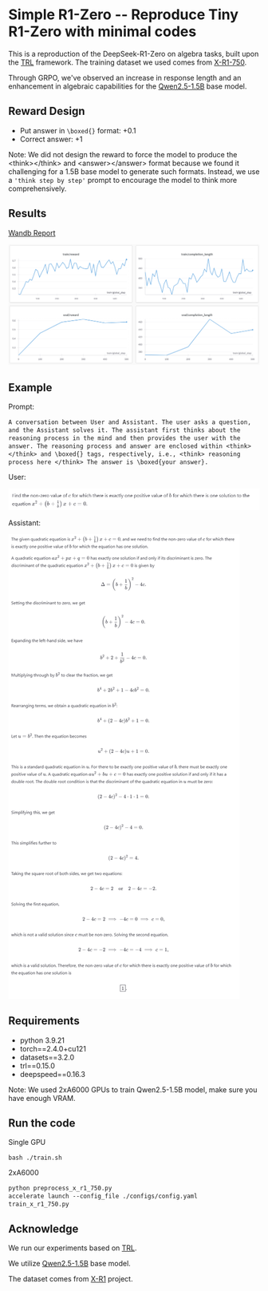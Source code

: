 # Simple R1-Zero -- Reproduce Tiny R1-Zero with minimal codes

This is a reproduction of the DeepSeek-R1-Zero on algebra tasks, built upon the [TRL](https://huggingface.co/docs/trl/index) framework. The training dataset we used comes from [X-R1-750](https://huggingface.co/datasets/xiaodongguaAIGC/X-R1-750).

Through GRPO, we've observed an increase in response length and an enhancement in algebraic capabilities for the [Qwen2.5-1.5B](https://huggingface.co/Qwen/Qwen2.5-1.5B) base model.

## Reward Design

- Put answer in `\boxed{}` format: +0.1
- Correct answer: +1

Note: We did not design the reward to force the model to produce the \<think>\</think> and \<answer>\</answer> format because we found it challenging for a 1.5B base model to generate such formats. Instead, we use a `'think step by step'` prompt to encourage the model to think more comprehensively.

## Results

[Wandb Report](https://api.wandb.ai/links/koala1230/yvxvt7se)

![results](./figs/results.png)

## Example

Prompt:

```
A conversation between User and Assistant. The user asks a question, and the Assistant solves it. The assistant first thinks about the reasoning process in the mind and then provides the user with the answer. The reasoning process and answer are enclosed within <think> </think> and \boxed{} tags, respectively, i.e., <think> reasoning process here </think> The answer is \boxed{your answer}.
```

User:

![user](./figs/user.png)

Assistant:

![assistant](./figs/assistant.png)

## Requirements

- python 3.9.21
- torch==2.4.0+cu121
- datasets==3.2.0
- trl==0.15.0
- deepspeed==0.16.3

Note: We used 2xA6000 GPUs to train Qwen2.5-1.5B model, make sure you have enough VRAM.

## Run the code

Single GPU

```
bash ./train.sh
```

2xA6000

```
python preprocess_x_r1_750.py
accelerate launch --config_file ./configs/config.yaml train_x_r1_750.py
```

## Acknowledge
We run our experiments based on [TRL](https://huggingface.co/docs/trl/index).

We utilize [Qwen2.5-1.5B](https://github.com/QwenLM/Qwen2.5) base model.

The dataset comes from [X-R1](https://github.com/dhcode-cpp/X-R1) project.